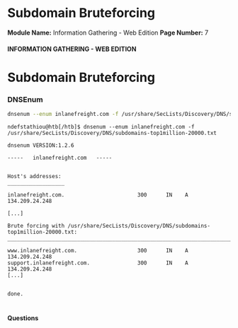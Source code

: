 <!--
 // Platform: Academy
// URL: https://academy.hackthebox.com/module/144/section/1253
// Platform Version: V1
// Module ID: 144
// Module Name: Information Gathering - Web Edition
// Module Difficulty: Easy
// Section ID: 1253
// Section Title: Subdomain Bruteforcing
// Page Title: Hack The Box - Academy
// Page Number: 7
-->

# Subdomain Bruteforcing

**Module Name:** Information Gathering - Web Edition **Page Number:** 7

#### 

#### INFORMATION GATHERING - WEB EDITION

# Subdomain Bruteforcing

### DNSEnum

``` bash
dnsenum --enum inlanefreight.com -f /usr/share/SecLists/Discovery/DNS/subdomains-top1million-110000.txt -r
```

``` shell-session
ndefstathiou@htb[/htb]$ dnsenum --enum inlanefreight.com -f  /usr/share/SecLists/Discovery/DNS/subdomains-top1million-20000.txt 

dnsenum VERSION:1.2.6

-----   inlanefreight.com   -----


Host's addresses:
__________________

inlanefreight.com.                       300      IN    A        134.209.24.248

[...]

Brute forcing with /usr/share/SecLists/Discovery/DNS/subdomains-top1million-20000.txt:
_______________________________________________________________________________________

www.inlanefreight.com.                   300      IN    A        134.209.24.248
support.inlanefreight.com.               300      IN    A        134.209.24.248
[...]


done.
```

# 

# 

#### Questions

####